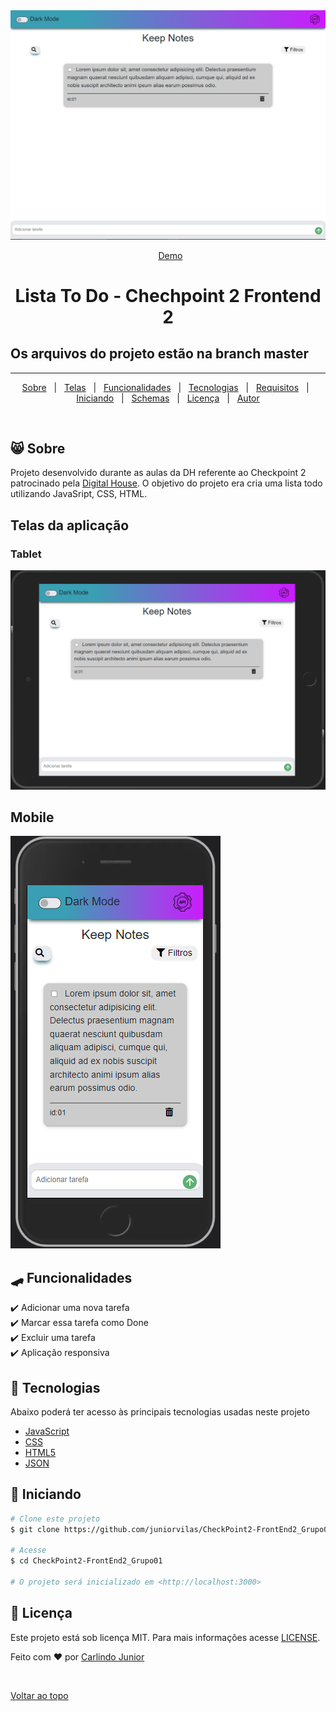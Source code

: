 <div align="center" id="top">
  <img src="./home.png" alt="Checkpoint2-Frontend2-Lista-TOdo" />

  &#xa0;
  <a href="https://juniorvilas.github.io/CheckPoint2-FrontEnd2_Grupo01">Demo</a>
</div>  
  
<h1 align="center"> Lista To Do - Chechpoint 2 Frontend 2</h1>
<h2>Os arquivos do projeto estão na branch master</h2>
<hr>

<p align="center">
  <a href="#-sobre">Sobre</a> &#xa0; | &#xa0;
  <a href="#telas-da-aplicação">Telas</a> &#xa0; | &#xa0;
  <a href="#skateboard-funcionalidades">Funcionalidades</a> &#xa0; | &#xa0;
  <a href="#rocket-tecnologias">Tecnologias</a> &#xa0; | &#xa0;
  <a href="#white_check_mark-requisitos-para-rodar-a-aplicação">Requisitos</a> &#xa0; | &#xa0;
  <a href="#checkered_flag-iniciando">Iniciando</a> &#xa0; | &#xa0;
  <a href="#-configurações-adicionais-ao-projeto">Schemas</a> &#xa0; | &#xa0;
  <a href="#memo-licença">Licença</a> &#xa0; | &#xa0;
  <a href="https://github.com/juniorvilas" target="_blank">Autor</a>
</p>

<br>

## 😸 Sobre ##

Projeto desenvolvido durante as aulas da DH referente ao Checkpoint 2 patrocinado pela <a href="https://www.digitalhouse.com/br"> Digital House</a>.
O objetivo do projeto era cria uma lista todo utilizando JavaSript, CSS, HTML.

## Telas da aplicação

### Tablet ##

<img src="./home-tablet.png" alt="Imagem da tela da home tablet" />

## Mobile ##

<img src="./home-mobile.png" alt="Imagem da tela da home mobile" /> 

## :skateboard: Funcionalidades ##

:heavy_check_mark: Adicionar uma nova tarefa\
:heavy_check_mark: Marcar essa tarefa como Done\
:heavy_check_mark: Excluir uma tarefa\
:heavy_check_mark: Aplicação responsiva

## :rocket: Tecnologias ##

Abaixo poderá ter acesso às principais tecnologias usadas neste projeto

- [JavaScript](https://developer.mozilla.org/pt-BR/docs/Web/JavaScript/)
- [CSS](https://www.w3schools.com/css//)
- [HTML5](https://developer.mozilla.org/pt-BR/docs/Web/HTML/)
- [JSON](https://www.w3schools.com/js/js_json_intro.asp/)


## :checkered_flag: Iniciando ##

```bash
# Clone este projeto
$ git clone https://github.com/juniorvilas/CheckPoint2-FrontEnd2_Grupo01.git

# Acesse
$ cd CheckPoint2-FrontEnd2_Grupo01

# O projeto será inicializado em <http://localhost:3000>
```

## :memo: Licença ##

Este projeto está sob licença MIT. Para mais informações acesse [LICENSE](LICENSE.md).

Feito com :heart: por <a href="https://github.com/juniorvilas" target="_blank">Carlindo Junior</a>

&#xa0;

<a href="#top">Voltar ao topo</a>
